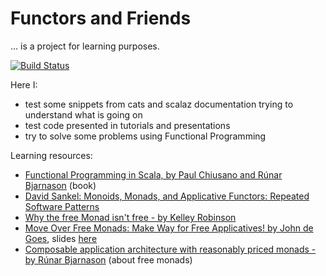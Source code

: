 
# Functors and Friends
... is a project for learning purposes.

[![Build Status](https://travis-ci.org/pawelpanasewicz/FunctorsAndFriends.svg?branch=master)](https://travis-ci.org/pawelpanasewicz/FunctorsAndFriends)

Here I:
- test some snippets from cats and scalaz documentation trying to understand what is going on
- test code presented in tutorials and presentations
- try to solve some problems using Functional Programming 


Learning resources:
- [Functional Programming in Scala, by Paul Chiusano and Rúnar Bjarnason](https://www.manning.com/books/functional-programming-in-scala) (book)
- [David Sankel: Monoids, Monads, and Applicative Functors: Repeated Software Patterns](https://www.youtube.com/watch?v=DiisKQAkGM4)
- [Why the free Monad isn't free - by Kelley Robinson](https://www.youtube.com/watch?v=U0lK0hnbc4U)
- [Move Over Free Monads: Make Way for Free Applicatives! by John de Goes](https://www.youtube.com/watch?v=H28QqxO7Ihc), slides [here](https://github.com/jdegoes/scalaworld-2015/blob/master/presentation.md)
- [Composable application architecture with reasonably priced monads - by Rúnar Bjarnason](https://www.youtube.com/watch?v=M258zVn4m2M) (about free monads)